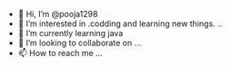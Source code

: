 - 👋 Hi, I’m @pooja1298
- 👀 I’m interested in .codding and learning new things. ..
- 🌱 I’m currently learning java
- 💞️ I’m looking to collaborate on ...
- 📫 How to reach me ...

<!---
pooja1298/pooja1298 is a ✨ special ✨ repository because its `README.md` (this file) appears on your GitHub profile.
You can click the Preview link to take a look at your changes.
--->
